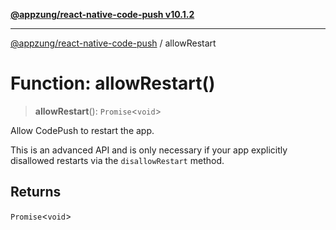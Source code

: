 [**@appzung/react-native-code-push v10.1.2**](../README.md)

---

[@appzung/react-native-code-push](../README.md) / allowRestart

# Function: allowRestart()

> **allowRestart**(): `Promise`\<`void`\>

Allow CodePush to restart the app.

This is an advanced API and is only necessary if your app explicitly disallowed restarts via the `disallowRestart` method.

## Returns

`Promise`\<`void`\>

